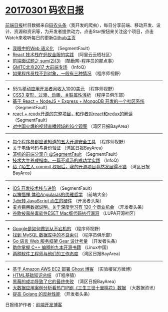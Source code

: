 # [20170301 码农日报](http://hao.caibaojian.com/date/2017/03/01)

[前端日报](http://caibaojian.com/c/news)栏目数据来自[码农头条](http://hao.caibaojian.com/)（我开发的爬虫），每日分享前端、移动开发、设计、资源和资讯等，为开发者提供动力，点击Star按钮来关注这个项目，点击Watch来收听每日的更新[Github主页](https://github.com/kujian/frontendDaily)
* [我眼中的Web 语义化](http://hao.caibaojian.com/28203.html) （SegmentFault）
* [React 技术栈在蚂蚁金服的实践](http://hao.caibaojian.com/28167.html) （阿里云云栖社区）
* [前端面试题之 sum(2)(3)](http://hao.caibaojian.com/28230.html) （酷勤网-程序员的那点事）
* [GMTC北京2017 大前端专场](http://hao.caibaojian.com/28145.html) （InfoQ）
* [如果程序员找不到对象，一般有三种情况](http://hao.caibaojian.com/28214.html) （程序师视野）

***
* [55%移动应用开发者月收入1000美元](http://hao.caibaojian.com/28215.html) （程序师视野）
* [CSS3 变形、过渡、动画、关联属性浅析](http://hao.caibaojian.com/28179.html) （程序员俱乐部）
* [基于 React + NodeJS + Express + MongoDB 开发的一个社区系统](http://hao.caibaojian.com/28238.html) （SegmentFault）
* [react + reudx开源的完整项目，和作者对react和redux的解读](http://hao.caibaojian.com/28207.html) （SegmentFault）
* [对中国火爆的视频直播领域的16个观察](http://hao.caibaojian.com/28126.html) （湾区日报BayArea）

***
* [每个程序员都应该知道的五大开源安全工具](http://hao.caibaojian.com/28212.html) （程序师视野）
* [关于电话号码与身份验证](http://hao.caibaojian.com/28127.html) （湾区日报BayArea）
* [笼统的前端分享自 @SegmentFault](http://hao.caibaojian.com/28236.html) （SegmentFault）
* [技术大牛养成指南，一篇不鸡汤的成功学实践](http://hao.caibaojian.com/28146.html) （InfoQ）
* [给了陌生人 commit 权限后，我的开源项目竟然发展得不错](http://hao.caibaojian.com/28150.html) （湾区日报BayArea）

***
* [iOS 开发技术栈与进阶](http://hao.caibaojian.com/28209.html) （SegmentFault）
* [以禅悟禅,体验AngularJs的优雅哲学](http://hao.caibaojian.com/28163.html) （前端大全）
* [为玩转 JavaScript 而生的硬件](http://hao.caibaojian.com/28243.html) （开发者头条）
* [麦肯锡用数据说明，关于深度学习有 120 个商业机会](http://hao.caibaojian.com/28185.html) （开发者头条）
* [谷歌披露杀毒软件ESET Mac版代码执行漏洞](http://hao.caibaojian.com/28168.html) （LUPA开源社区）

***
* [Google是如何做到从不宕机的](http://hao.caibaojian.com/28216.html) （程序师视野）
* [找到 MySQL 数据库中的不良索引](http://hao.caibaojian.com/28180.html) （程序员俱乐部）
* [Go 语言 Web 服务框架 Gear 设计考量](http://hao.caibaojian.com/28192.html) （开发者头条）
* [助你掌握 C++ 编程的九本开源书籍](http://hao.caibaojian.com/28161.html) （Linux中国）
* [两种软件工程师与他们的工作态度](http://hao.caibaojian.com/28152.html) （湾区日报BayArea）

***
* [基于 Amazon AWS EC2 部署 Ghost 博客](http://hao.caibaojian.com/28221.html) （实验楼官方微博）
* [HTML基础知识总结](http://hao.caibaojian.com/28195.html) （IT程序猿）
* [黑莓的成功导致了它的最终失败](http://hao.caibaojian.com/28153.html) （湾区日报BayArea）
* [大数据​应用案例分析看热门IP剧《三生三世十里桃花》数据](http://hao.caibaojian.com/28223.html) （大数据资讯）
* [提高 Golang 的反射性能](http://hao.caibaojian.com/28188.html) （开发者头条）

日报维护作者：[前端开发博客](http://caibaojian.com/) 